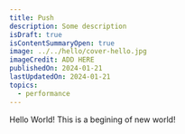 ```yaml
---
title: Push
description: Some description
isDraft: true
isContentSummaryOpen: true
image: ../../hello/cover-hello.jpg
imageCredit: ADD HERE
publishedOn: 2024-01-21
lastUpdatedOn: 2024-01-21
topics:
  - performance
---
```


Hello World! This is a begining of new world!
